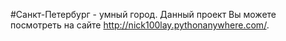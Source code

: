 #Санкт-Петербург - умный город.
Данный проект Вы можете посмотреть на сайте http://nick100lay.pythonanywhere.com/.
